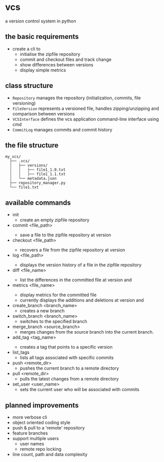 # vcs
a version control system in python

## the basic requirements
- create a cli to
  - initialise the zipfile repository
  - commit and checkout files and track change
  - show differences between versions
  - display simple metrics

## class structure
- `Repository` manages the repository (initialization, commits, file versioning)
- `FileVersion` represents a versioned file, handles zipping/unzipping and comparison between versions
- `VCSInterface` defines the vcs application command-line interface using cmd
- `CommitLog` manages commits and commit history

## the file structure
```
my_vcs/
  ├── .vcs/
  │   ├── versions/
  │   │   ├── file1_1.0.txt
  │   │   ├── file1_1.1.txt
  │   └── metadata.json
  ├── repository_manager.py
  └── file1.txt
```

## available commands
- init
  - create an empty zipfile repository
- commit <file_path> <version>
  - save a file to the zipfile repository at version <version>
- checkout <file_path> <version>
  - recovers a file from the zipfile repository at version <version>
- log <file_path> <version>
  - displays the version history of a file in the zipfile repository
- diff <file_name> <version1> <version2>
  - list the differences in the committed file at version <version1> and <version2>
- metrics <file_name> <version1> <version2>
  - display metrics for the committed file
  - currently displays the additions and deletions at version <version1> and <version2>
- create_branch <branch_name>
  - creates a new branch
- switch_branch <branch_name>
  - switches to the specified branch
- merge_branch <source_branch>
  - merges changes from the source branch into the current branch.
- add_tag <tag_name> <version>
  - creates a tag that points to a specific version
- list_tags
  - lists all tags associated with specific commits
- push <remote_dir>
  - pushes the current branch to a remote directory
- pull <remote_dir>
  - pulls the latest changes from a remote directory
- set_user <user_name>
  - sets the current user who will be associated with commits

## planned improvements
- more verbose cli 
- object oriented coding style
- push & pull to a 'remote' repository
- feature branches
- support multiple users
  - user names
  - remote repo locking
- line count, path and data complexity

